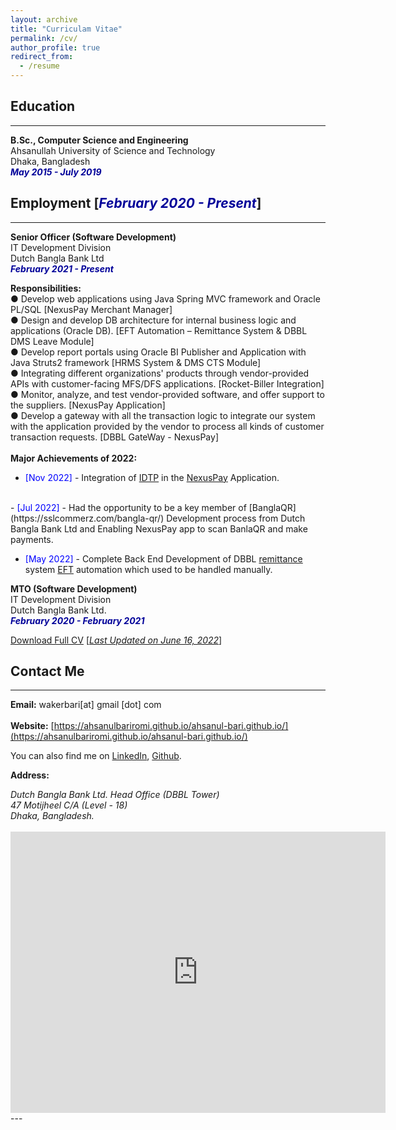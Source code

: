 ```yaml
---
layout: archive
title: "Curriculam Vitae"
permalink: /cv/
author_profile: true
redirect_from:
  - /resume
---
```


## Education 
-------------
<b>B.Sc., Computer Science and Engineering</b><br />
Ahsanullah University of Science and Technology<br />
Dhaka, Bangladesh<br />
<i style='color:#000099;'>**May 2015 - July 2019**</i>

## Employment [<i style='color:#000099;'>**February 2020 - Present**</i>]<br/>
-------------
<b>Senior Officer (Software Development)</b><br />
IT Development Division <br/>
Dutch Bangla Bank Ltd<br />
<i style='color:#000099;'>**February 2021 - Present**</i><br/>

<b>Responsibilities:</b> <br/>
●	Develop web applications using Java Spring MVC framework and Oracle PL/SQL [NexusPay Merchant Manager] <br/>
●	Design and develop DB architecture for internal business logic and applications (Oracle DB). [EFT Automation – Remittance System & DBBL DMS Leave Module]<br/>
●	Develop report portals using Oracle BI Publisher and Application with Java Struts2 framework [HRMS System & DMS CTS Module]<br/>
●	Integrating different organizations' products through vendor-provided APIs with customer-facing MFS/DFS applications. [Rocket-Biller Integration]<br/>
●	Monitor, analyze, and test vendor-provided software, and offer support to the suppliers. [NexusPay Application]<br/>
●	Develop a gateway with all the transaction logic to integrate our system with the application provided by the vendor to process all kinds of customer transaction requests. 	 [DBBL GateWay - NexusPay]<br/>
<br/>
<b>Major Achievements of 2022:</b> <br/>
- <span style="color:Blue"> [Nov 2022] </span> - Integration of [IDTP](https://digitalmahbub.com/binimoy-platform-in-bangladesh/) in the [NexusPay](https://www.dutchbanglabank.com/nexuspay/nexusPay-home.html) Application. 
<br/>
- <span style="color:Blue"> [Jul 2022] </span> - Had the opportunity to be a key member of [BanglaQR](https://sslcommerz.com/bangla-qr/) Development process from Dutch Bangla Bank Ltd and Enabling NexusPay app to scan BanlaQR and make payments.

- <span style="color:Blue"> [May 2022] </span> - Complete Back End Development of DBBL [remittance](https://en.wikipedia.org/wiki/Remittances_to_Bangladesh) system [EFT](https://en.wikipedia.org/wiki/Electronic_funds_transfer) automation which used to be handled manually.

<b>MTO (Software Development)</b><br />
IT Development Division <br/>
Dutch Bangla Bank Ltd.<br />
<i style='color:#000099;'>**February 2020 - February 2021**</i>

[Download Full CV](https://drive.google.com/file/d/1GJ9GlFGLaJQmQoj-donsIOQB4Lo1YjwF/view?usp=sharing) [<ins>*Last Updated on June 16, 2022*</ins>]

## Contact Me
-------------

**Email:** wakerbari[at] gmail [dot] com <br /> 
 <br /> 
**Website:** [https://ahsanulbariromi.github.io/ahsanul-bari.github.io/](https://ahsanulbariromi.github.io/ahsanul-bari.github.io/) <br />

You can also find me on [LinkedIn](https://www.linkedin.com/in/ahsanulbariromi/), [Github](https://github.com/AhsanulBariRomi).



**Address:**
<address>
Dutch Bangla Bank Ltd. Head Office (DBBL Tower) <br /> 
47 Motijheel C/A (Level - 18)<br /> 
Dhaka, Bangladesh. <br /> 
</address> 
<br /> 
<iframe src="https://www.google.com/maps/embed?pb=!1m18!1m12!1m3!1d3652.5756168915177!2d90.41956691470227!3d23.726844484601003!2m3!1f0!2f0!3f0!3m2!1i1024!2i768!4f13.1!3m3!1m2!1s0x3755b93913e0feb3%3A0xf4bad7905ec43d27!2sDBBL%20TOWER!5e0!3m2!1sen!2sbd!4v1637093754187!5m2!1sen!2sbd" width="600" height="450" style="border:0;" allowfullscreen="" loading="lazy"></iframe>
---
